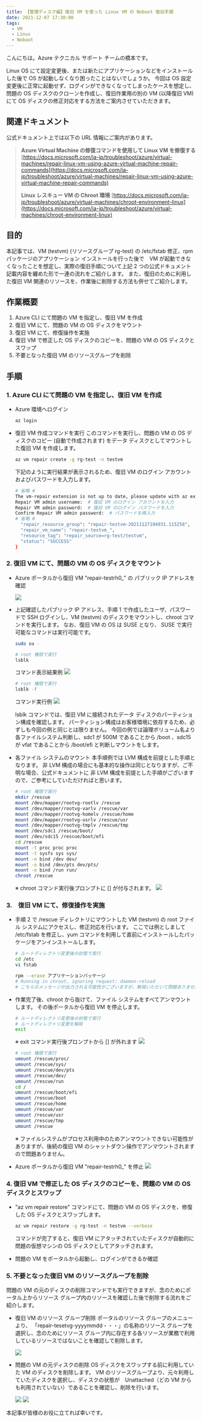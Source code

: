 ```yaml
---
title: 【管理ディスク編】復旧 VM を使った Linux VM の Noboot 復旧手順
date: 2021-12-07 17:30:00
tags:
  - VM
  - Linux
  - Noboot
---
```


こんにちは。Azure テクニカル サポート チームの橋本です。

Linux OS にて設定変更後、または新たにアプリケーションなどをインストールした後で OS が起動しなくなり困ったことはないでしょうか。
今回は OS 設定変更後に正常に起動せず、ログインができなくなってしまったケースを想定し、問題の OS ディスクのクローンを作成し、復旧作業用の別の VM (以降復旧 VM) にて OS ディスクの修正対応をする方法をご案内させていただきます。

## 関連ドキュメント
公式ドキュメント上では以下の URL 情報にご案内があります。

> **Azure Virtual Machine の修復コマンドを使用して Linux VM を修復する**
> [https://docs.microsoft.com/ja-jp/troubleshoot/azure/virtual-machines/repair-linux-vm-using-azure-virtual-machine-repair-commands](https://docs.microsoft.com/ja-jp/troubleshoot/azure/virtual-machines/repair-linux-vm-using-azure-virtual-machine-repair-commands)
>
> **Linux レスキュー VM の Chroot 環境**
> [https://docs.microsoft.com/ja-jp/troubleshoot/azure/virtual-machines/chroot-environment-linux](https://docs.microsoft.com/ja-jp/troubleshoot/azure/virtual-machines/chroot-environment-linux)

## 目的

本記事では、VM (testvm) (リソースグループ rg-test) の /etc/fstab 修正、rpm パッケージのアプリケーション インストールを行った後で　VM が起動できなくなったことを想定し、実際の復旧手順について上記 2 つの公式ドキュメント記載内容を纏めた形で一連の流れをご紹介します。
また、復旧のために利用した復旧 VM 関連のリソースを、作業後に削除する方法も併せてご紹介します。

## 作業概要
1. Azure CLI にて問題の VM を指定し、復旧 VM を作成
2. 復旧 VM にて、問題の VM の OS ディスクをマウント
3. 復旧 VM にて、修復操作を実施
4. 復旧 VM で修正した OS ディスクのコピーを、問題の VM の OS ディスクとスワップ
5. 不要となった復旧 VM のリソースグループを削除

## 手順

### 1. Azure CLI にて問題の VM を指定し、復旧 VM を作成

- Azure 環境へログイン
  ```bash
  az login
  ```

- 復旧 VM 作成コマンドを実行
  このコマンドを実行し、問題の VM の OS ディスクのコピー (自動で作成されます) をデータ ディスクとしてマウントした復旧 VM を作成します。
  ```bash
  az vm repair create -g rg-test -n testvm
  ```

  下記のように実行結果が表示されるため、復旧 VM のログイン アカウントおよびパスワードを入力します。
  ```bash
  # 省略 #
  The vm-repair extension is not up to date, please update with az extension update -n vm-repair
  Repair VM admin username:  # 復旧 VM のログイン アカウントを入力
  Repair VM admin password:  # 復旧 VM のログイン パスワードを入力
  Confirm Repair VM admin password:  # パスワードを再入力
  # 省略 #
    "repair_resource_group": "repair-testvm-20211127104931.115258",
    "repair_vm_name": "repair-testvm_",
    "resource_tag": "repair_source=rg-test/testvm",
    "status": "SUCCESS"
  }
  ```

### 2. 復旧 VM にて、問題の VM の OS ディスクをマウント

- Azure ポータルから復旧 VM "repair-testrh0_" の パブリック IP アドレスを確認

  ![](./linux-noboot-recovery-managed-disk/01.png)

- 上記確認したパブリック IP アドレス、手順 1 で作成したユーザ、パスワードで SSH ログインし、VM (testvm) のディスクをマウントし、chroot コマンドを実行します。
  なお、復旧 VM の OS は SUSE となり、 SUSE で実行可能なコマンドは実行可能です。

  ```bash
  sudo su - 

  # root 権限で実行
  lsblk
  ```

  コマンド表示結果例
  ![](./linux-noboot-recovery-managed-disk/02.png)

  ```bash
  # root 権限で実行
  lsblk -f
  ```

  コマンド実行例
  ![](./linux-noboot-recovery-managed-disk/03.png)

  lsblk コマンドでは、復旧 VM に接続されたデータ ディスクのパーティション構成を確認します。
  パーティション構成はお客様環境に依存するため、必ずしも今回の例と同じとは限りません。
  今回の例では論理ボリューム名より各ファイルシステム判断し、sdc1 が 500M であることから /boot 、sdc15 が vfat であることから /boot/efi と判断しマウントをします。

- 各ファイル システムのマウント
  本手順例では LVM 構成を前提とした手順となります。
  非 LVM 構成の場合にも基本的な操作は同じとなりますが、ご不明な場合、公式ドキュメントに 非 LVM 構成を前提とした手順がございますので、ご参考にしていただければと思います。

  ```bash
  # root 権限で実行
  mkdir /rescue
  mount /dev/mapper/rootvg-rootlv /rescue
  mount /dev/mapper/rootvg-varlv /rescue/var
  mount /dev/mapper/rootvg-homelv /rescue/home
  mount /dev/mapper/rootvg-usrlv /rescue/usr
  mount /dev/mapper/rootvg-tmplv /rescue/tmp
  mount /dev/sdc1 /rescue/boot/
  mount /dev/sdc15 /rescue/boot/efi
  cd /rescue
  mount -t proc proc proc
  mount -t sysfs sys sys/
  mount -o bind /dev dev/
  mount -o bind /dev/pts dev/pts/
  mount -o bind /run run/
  chroot /rescue
  ```

  ※ chroot コマンド実行後プロンプトに [] が付与されます。
  ![](./linux-noboot-recovery-managed-disk/04.png)

### 3.　復旧 VM にて、修復操作を実施

- 手順 2 で /rescue ディレクトリにマウントした VM (testvm) の root ファイル システムにアクセスし、修正対応を行います。
  ここでは例としまして /etc/fstab を修正し、yum コマンドを利用して直前にインストールしたパッケージをアンインストールします。
  
  ```bash
  # ルートディレクトリ変更後の状態で実行
  cd /etc
  vi fstab

  rpm --erase アプリケーションパッケージ
  # Running in chroot, ignoring request: daemon-reload
  # こちらのメッセージが出力される可能性がございますが、無視いただいて問題ありません。
  ```

- 作業完了後、chroot から抜けて、ファイル システムをすべてアンマウントします。
  その後ポータルから復旧 VM を停止します。

  ```bash
  # ルートディレクトリ変更後の状態で実行
  # ルートディレクトリ変更を解除
  exit
  ```

  ※ exit コマンド実行後プロンプトから [] が外れます
  ![](./linux-noboot-recovery-managed-disk/05.png)

  ```bash
  # root 権限で実行
  umount /rescue/proc/
  umount /rescue/sys/
  umount /rescue/dev/pts
  umount /rescue/dev/
  umount /rescue/run
  cd /
  umount /rescue/boot/efi
  umount /rescue/boot
  umount /rescue/home
  umount /rescue/var
  umount /rescue/usr
  umount /rescue/tmp
  umount /rescue
  ```

  ※ ファイルシステムがプロセス利用中のためアンマウントできない可能性がありますが、後続の復旧 VM のシャットダウン操作でアンマウントされますので問題ありません。

- Azure ポータルから復旧 VM "repair-testrh0_" を停止
  ![](./linux-noboot-recovery-managed-disk/06.png)

### 4. 復旧 VM で修正した OS ディスクのコピーを、問題の VM の OS ディスクとスワップ

- "az vm repair restore" コマンドにて、問題の VM の OS ディスクを、修復した OS ディスクとスワップします。

  ```bash
  az vm repair restore -g rg-test -n testvm --verbose
  ```

  コマンドが完了すると、復旧 VM にアタッチされていたディスクが自動的に問題の仮想マシンの OS ディスクとしてアタッチされます。

- 問題の VM をポータルから起動し、ログインができるか確認

### 5. 不要となった復旧 VM のリソースグループを削除

問題の VM の元のディスクの削除コマンドでも実行できますが、念のためにポータル上からリソース グループ内のリソースを確認した後で削除する流れをご紹介します。

- 復旧 VM のリソース グループ削除
  ポータルのリソース グループのメニューより、
「repair-tesetvg-yyyymmdd・・・」の名称のリソース グループを選択し、念のためにリソース グループ内に存在する各リソースが業務で利用しているリソースではないことを確認して削除します。

  ![](./linux-noboot-recovery-managed-disk/10.png)


- 問題の VM の元ディスクの削除
  OS ディスクをスワップする前に利用していた VM のディスクを削除します。
  VM のリソースグループより、元々利用していたディスクを選択し、ディスクの状態が　Unattached（どの VM からも利用されていない）であることを確認し、削除を行います。

  ![](./linux-noboot-recovery-managed-disk/11.png)
  ![](./linux-noboot-recovery-managed-disk/12.png)


本記事が皆様のお役に立てれば幸いです。
